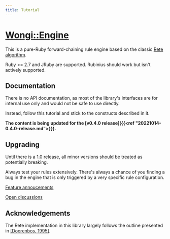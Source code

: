 ```yaml
---
title: Tutorial
---
```


# [Wongi::Engine](https://github.com/ulfurinn/wongi-engine)

This is a pure-Ruby forward-chaining rule engine based on the classic [Rete algorithm](http://en.wikipedia.org/wiki/Rete_algorithm).

Ruby >= 2.7 and JRuby are supported. Rubinius should work but isn't actively supported.

## Documentation

There is no API documentation, as most of the library's interfaces are for internal use only and would not be safe to use directly.

Instead, follow this tutorial and stick to the constructs described in it.

**The content is being updated for the [v0.4.0 release]({{<ref "20221014-0.4.0-release.md">}}).**

## Upgrading

Until there is a 1.0 release, all minor versions should be treated as potentially breaking.

Always test your rules extensively. There's always a chance of you finding a bug in the engine that is only triggered by a very specific rule configuration.

[Feature annoucements](https://github.com/ulfurinn/wongi-engine/issues?q=is%3Aissue+label%3Aannoucement)

[Open discussions](https://github.com/ulfurinn/wongi-engine/issues?q=is%3Aopen+is%3Aissue+label%3Adiscussion)

## Acknowledgements

The Rete implementation in this library largely follows the outline presented in [\[Doorenbos, 1995\]](http://reports-archive.adm.cs.cmu.edu/anon/1995/CMU-CS-95-113.pdf).

